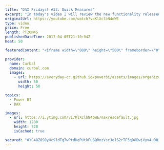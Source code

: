```yaml
---
title: "DAX Fridays! #33: Quick Measures"
excerpt: "In today's video I will review the new functionality released by Microsoft in the April 2017 Power BI update called Quick Measures.  Quick Measures is a new featured that has been released as a preview feature, so if you want to start using it, you need to activate it under Options and preview features."
originalUrl: https://youtube.com/watch?v=KlXclbN4oWE
type: video
price: Free
length: PT20M4S
publishedDateTime: 2017-04-05T21:10:04Z
heat: 50

featuredContent: "<iframe width=\"800\" height=\"500\" frameborder=\"0\" src=\"https://www.youtube.com/embed/KlXclbN4oWE\" allow=\"accelerometer; autoplay; encrypted-media; gyroscope; picture-in-picture\" allowfullscreen></iframe>"

provider:
  name: Curbal
  domain: curbal.com
  images:
    - url: https://everyday-cc.github.io/powerbi/assets/images/organizations/curbal.com-50x50.jpg
      width: 50
      height: 50

topics:
  - Power BI
  - DAX

images:
  - url: https://i.ytimg.com/vi/KlXclbN4oWE/maxresdefault.jpg
    width: 1280
    height: 720
    isCached: true

secured: "0YC48Z8S0yUc9ldTg7wPtdDqPUtkFuSQRnzVscJelS2rTF5qD8BwjVyv4u08iOXa2aa7wvZtpkKywsnzSjY8QrgAIGokoUB4BVTk4oK7wE6pwwD4seUZAdxfYKw9+9cWEID0Ac9vTUJ1q5ua1XBXsN8uc7gGN8HEgk1rztYn0DXUIOSWF+CWv6G88pk7hxMVt1Jh+8rPBCDyqz8s9m8joaOf75bYGRnGedochN95PdNqlvuJr5jQ97Pm20UwY1LmyuwG9REecpBMtcBQG2Wf+2uc0zG3/9ktwdVS9lq747VTYAHAHwrW6fRYMBa0FsIkrsrHvZoLGvRGOkddOYg69c8pvgmbINftm6GrynisKCzyOFCoYSIxR9nvYShByXEne1ae9KWFTZWPnKNb1/TuzRpyfKP1OSkFLHiXW0gwQEU=;hAkrNPVNUegpfh29CZTySw=="
---
```


